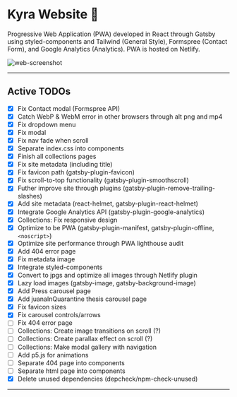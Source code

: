 # Kyra Website :kimono:

Progressive Web Application (PWA) developed in React through Gatsby using styled-components and Tailwind (General Style), Formspree (Contact Form), and Google Analytics (Analytics). PWA is hosted on Netlify.

![web-screenshot](https://user-images.githubusercontent.com/50670255/101298634-fbc1cb00-37fc-11eb-9b82-76523b1253d0.png)

---

## Active TODOs

- [x] Fix Contact modal (Formspree API)
- [x] Catch WebP & WebM error in other browsers through alt png and mp4
- [x] Fix dropdown menu
- [x] Fix modal
- [x] Fix nav fade when scroll
- [x] Separate index.css into components
- [x] Finish all collections pages
- [x] Fix site metadata (including title)
- [x] Fix favicon path (gatsby-plugin-favicon)
- [x] Fix scroll-to-top functionality (gatsby-plugin-smoothscroll)
- [x] Futher improve site through plugins (gatsby-plugin-remove-trailing-slashes)
- [x] Add site metadata (react-helmet, gatsby-plugin-react-helmet)
- [x] Integrate Google Analytics API (gatsby-plugin-google-analytics)
- [x] Collections: Fix responsive design
- [x] Optimize to be PWA (gatsby-plugin-manifest, gatsby-plugin-offline, `<noscript>`)
- [x] Optimize site performance through PWA lighthouse audit
- [x] Add 404 error page
- [x] Fix metadata image
- [x] Integrate styled-components
- [x] Convert to jpgs and optimize all images through Netlify plugin
- [x] Lazy load images (gatsby-image, gatsby-background-image)
- [x] Add Press carousel page
- [x] Add juanaInQuarantine thesis carousel page
- [x] Fix favicon sizes
- [x] Fix carousel controls/arrows
- [ ] Fix 404 error page
- [ ] Collections: Create image transitions on scroll (?)
- [ ] Collections: Create parallax effect on scroll (?)
- [ ] Collections: Make modal gallery with navigation
- [ ] Add p5.js for animations
- [ ] Separate 404 page into components
- [ ] Separate html page into components
- [x] Delete unused dependencies (depcheck/npm-check-unused)

---
